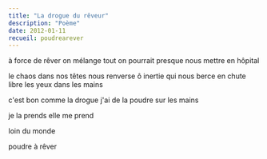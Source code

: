 ```yaml
---
title: "La drogue du rêveur"
description: "Poème"
date: 2012-01-11
recueil: poudrearever
---
```


à force de rêver on mélange tout
on pourrait presque nous mettre en hôpital

le chaos dans nos têtes nous renverse
ô inertie qui nous berce
en chute libre les yeux dans les mains

c'est bon comme la drogue
j'ai de la poudre sur les mains

je la prends
elle me prend

loin du monde

poudre à rêver
